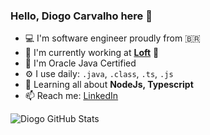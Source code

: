 ### Hello, Diogo Carvalho here 🖖
- 💻 I'm software engineer proudly from  🇧🇷
- 🏢 I'm currently working at **[Loft](https://loft.com.br/)**  🧡
- 📝 I'm Oracle Java Certified
- ⚙️ I use daily: `.java`, `.class`, `.ts`, `.js`
- 🌱 Learning all about **NodeJs, Typescript**
- 📫 Reach me: [LinkedIn](https://linkedin.com/diogocarvs)
  
 
![Diogo GitHub Stats](https://github-readme-stats.vercel.app/api?username=dicarvs&show_icons=true&hide_border=true)

<!--- 
![Diogo Top Languages](https://github-readme-stats-anuraghazra1.vercel.app/api/top-langs/?username=dicarvs)
--->

<!---
dicarvs/dicarvs is a ✨ special ✨ repository because its `README.md` (this file) appears on your GitHub profile.
You can click the Preview link to take a look at your changes.
--->
